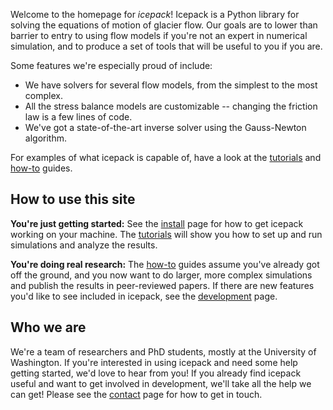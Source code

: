 <!--
.. title: Home
.. slug: index
.. date: 2020-09-05 15:58:59 UTC-07:00
.. tags: mathjax
.. category:
.. link:
.. description:
.. type: text
.. hidetitle: True
-->

Welcome to the homepage for *icepack*!
Icepack is a Python library for solving the equations of motion of glacier flow.
Our goals are to lower than barrier to entry to using flow models if you're not an expert in numerical simulation, and to produce a set of tools that will be useful to you if you are.

Some features we're especially proud of include:

* We have solvers for several flow models, from the simplest to the most complex.
* All the stress balance models are customizable -- changing the friction law is a few lines of code.
* We've got a state-of-the-art inverse solver using the Gauss-Newton algorithm.

For examples of what icepack is capable of, have a look at the [tutorials](/tutorials/) and [how-to](/how-to/) guides.

## How to use this site

**You're just getting started:** See the [install](/install/) page for how to get icepack working on your machine.
The [tutorials](/tutorials/) will show you how to set up and run simulations and analyze the results.

**You're doing real research:** The [how-to](/how-to/) guides assume you've already got off the ground, and you now want to do larger, more complex simulations and publish the results in peer-reviewed papers.
If there are new features you'd like to see included in icepack, see the [development](/developers/) page.

## Who we are

We're a team of researchers and PhD students, mostly at the University of Washington.
If you're interested in using icepack and need some help getting started, we'd love to hear from you!
If you already find icepack useful and want to get involved in development, we'll take all the help we can get!
Please see the [contact](/contact/) page for how to get in touch.
